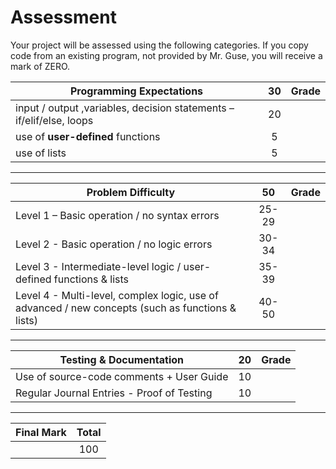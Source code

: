 # Assessment

Your project will be assessed using the following categories.  If you copy code from an existing program, not provided by Mr. Guse, you will receive a mark of ZERO.

|Programming Expectations|**30**|Grade|
|---|:---:|---|
|input / output ,variables, decision statements – if/elif/else, loops| 20 | |
|use of **user-defined** functions| 5 | |
|use of lists| 5 | |

---

|Problem Difficulty|**50**|Grade |
|---|:---:|---|
|Level 1 – Basic operation / no syntax errors |25-29 | |
|Level 2 - Basic operation / no logic errors | 30-34| |
|Level 3 - Intermediate-level logic / user-defined functions & lists| 35-39| |
|Level 4 - Multi-level, complex logic, use of advanced / new concepts (such as functions & lists)| 40-50| |
 
---

|Testing & Documentation|**20**|Grade|
|---|:---:|---|
|Use of source-code comments + User Guide| 10 |
|Regular Journal Entries - Proof of Testing| 10 |

---

|Final Mark|Total|
|---|:---:|
|   | 100 |

